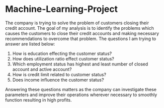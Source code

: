 # Machine-Learning-Project
The company is trying to solve the problem of customers closing their credit account. The goal of my analysis is to identify the problems which causes the customers to close their credit accounts and making necessary recommendations to overcome that problem. The questions I am trying to answer are listed below:  
1. How is education effecting the customer status?
2. How does utilization ratio effect customer status? 
3. Which employment status has highest and least number of closed account and active account? 
4. How is credit limit related to customer status? 
5. Does income influence the customer status? 

Answering these questions matters as the company can investigate these parameters and improve their operations wherever necessary to smoothly function resulting in high profits.
